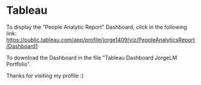 # Tableau
To display the "People Analytic Report" Dashboard, click in the following link:
https://public.tableau.com/app/profile/jorge1409/viz/PeopleAnalyticsReport/Dashboard1

To download the Dashboard in the file "Tableau Dashboard JorgeLM Portfolio". 

Thanks for visiting my profile :)
